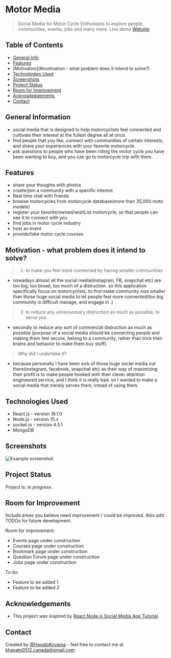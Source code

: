 # Motor Media
> Social Media for Motor Cycle Enthusiasts to explore people, communities, events, jobs and many more.
> Live demo [Website](https://precious-quokka-f56d55.netlify.app)

## Table of Contents
* [General Info](#general-information)
* [Features](#features)
* [Motivation](#motivation - what problem does it intend to solve?)
* [Technologies Used](#technologies-used)
* [Screenshots](#screenshots)
* [Project Status](#project-status)
* [Room for Improvement](#room-for-improvement)
* [Acknowledgements](#acknowledgements)
* [Contact](#contact)
<!-- * [License](#license) -->
<!--
* [Setup](#setup)
* [Usage](#usage)
-->
<!--  what is it? for what ? and how??  -->
## General Information
- social media that is designed to help motorcyclists feel connected and cultivate their interest at the fullest degree all at once.
- find people that you like, connect with communities of certain interests, and share your experiences with your favorite motorcycle. 
- ask questions to people who have been riding the motor cycle you have been wanting to buy, and you can go to motorcycle trip with them.

<!-- what to say? chat, connect with community, search motorcycle and connect with people who has those. find jobs, host an event, provide some courses -->
## Features
- share your thoughts with photos
- craete/join a community with a specific interest
- Real time chat with friends
- browse motorcycles from motorcycle database(more than 35,000 moto models)
- register your favorite/owned/wishList motorcycle, so that people can see it to connect with you.
- find jobs in motor cycle industry
- host an event
- provide/take motor cycle courses


## Motivation - what problem does it intend to solve?

> 1. to make you feel more connected by having smaller communities
- nowadays almost all the social media(instagram, FB, snapchat etc) are too big, too broad, too much of a distruction. so this application specifically focus on motorcyclists, to first make community size smaller than those huge social media to let people feel more connected(too big community is difficult manage, and engage in .)
> 2. to reduce any unnessessary distruction as much as possible, to serve you
-   secondly to reduce any sort of commercial distruction as much as possible (purpose of a social media should be connecting people and making them feel secure, belong to a community, rather than trick their brains and behavior to make them buy stuff).  

> Why did I undertake it?
- because personally I have been sick of those huge social media out there(instagram, facebook, snapchat etc) as their way of maximizing their profit is to make people hooked with their clever attention engineered service, and I think it is really bad. so I wanted to make a social media that merely serves them, intead of using them.
<!-- You don't have to answer all the questions - just the ones relevant to your project. -->




## Technologies Used
- React.js - version 18.1.0
- Node.js - version 15.x
- socket.io - version 4.5.1
- MongoDB 


## Screenshots
![Example screenshot](./img/screenshot.png)
<!-- If you have screenshots you'd like to share, include them here. -->

<!--
## Setup
What are the project requirements/dependencies? Where are they listed? A requirements.txt or a Pipfile.lock file perhaps? Where is it located?

Proceed to describe how to install / setup one's local environment / get started with the project.


## Usage
How does one go about using it?
Provide various use cases and code examples here.

`write-your-code-here`
-->

## Project Status
Project is: _in progress_ .


## Room for Improvement
Include areas you believe need improvement / could be improved. Also add TODOs for future development.

Room for improvement:
- Events page under construction
- Courses page under construction
- Bookmark page under construction
- Question Forum page under construction
- Jobs page under construction

To do:
- Feature to be added 1
- Feature to be added 2


## Acknowledgements
- This project was inspired by  [React Node.js Social Media App Tutorial](https://www.youtube.com/watch?v=pFHyZvVxce0&t=4961s).


## Contact
Created by [@HayatoKoyama](https://github.com/Hayato0512) - feel free to contact me at khayato0512.canada@gmail.com 


<!-- Optional -->
<!-- ## License -->
<!-- This project is open source and available under the [... License](). -->

<!-- You don't have to include all sections - just the one's relevant to your project -->
